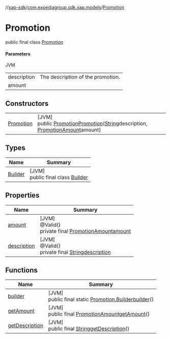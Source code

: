 //[xap-sdk](../../../index.md)/[com.expediagroup.sdk.xap.models](../index.md)/[Promotion](index.md)

# Promotion

public final class [Promotion](index.md)

#### Parameters

JVM

| | |
|---|---|
| description | The description of the promotion. |
| amount |

## Constructors

| | |
|---|---|
| [Promotion](-promotion.md) | [JVM]<br>public [Promotion](index.md)[Promotion](-promotion.md)([String](https://docs.oracle.com/javase/8/docs/api/java/lang/String.html)description, [PromotionAmount](../-promotion-amount/index.md)amount) |

## Types

| Name | Summary |
|---|---|
| [Builder](-builder/index.md) | [JVM]<br>public final class [Builder](-builder/index.md) |

## Properties

| Name | Summary |
|---|---|
| [amount](index.md#1759999365%2FProperties%2F699445674) | [JVM]<br>@Valid()<br>private final [PromotionAmount](../-promotion-amount/index.md)[amount](index.md#1759999365%2FProperties%2F699445674) |
| [description](index.md#1364867105%2FProperties%2F699445674) | [JVM]<br>@Valid()<br>private final [String](https://docs.oracle.com/javase/8/docs/api/java/lang/String.html)[description](index.md#1364867105%2FProperties%2F699445674) |

## Functions

| Name | Summary |
|---|---|
| [builder](builder.md) | [JVM]<br>public final static [Promotion.Builder](-builder/index.md)[builder](builder.md)() |
| [getAmount](get-amount.md) | [JVM]<br>public final [PromotionAmount](../-promotion-amount/index.md)[getAmount](get-amount.md)() |
| [getDescription](get-description.md) | [JVM]<br>public final [String](https://docs.oracle.com/javase/8/docs/api/java/lang/String.html)[getDescription](get-description.md)() |
